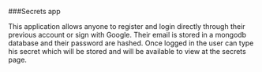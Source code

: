 ###Secrets app

This application allows anyone to register and login directly through their previous account or sign with Google. 
Their email is stored in a mongodb database and their password are hashed.
Once logged in the user can type his secret which will be stored and will be available to view at the secrets page.
